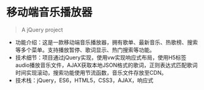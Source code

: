 # 移动端音乐播放器

> A jQuery project

- 功能介绍：这是一款移动端音乐播放器，拥有歌单、最新音乐、热歌榜、搜索等多个菜单。支持播放暂停、歌词显示、热门搜索等功能。
- 技术细节：项目通过jQuery实现，使用vw实现响应式布局，使用H5标签audio播放音乐文件，AJAX获取本地JSON格式的歌词，正则表达式匹配歌词时间实现滚动，搜索功能使用节流函数，音乐文件存放至CDN。
- 技术栈：jQuery，ES6，HTML5，CSS3，AJAX，响应式
